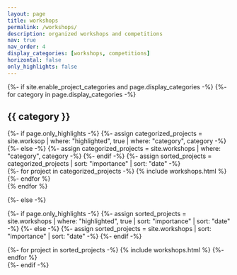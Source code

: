 ```yaml
---
layout: page
title: workshops
permalink: /workshops/
description: organized workshops and competitions
nav: true
nav_order: 4
display_categories: [workshops, competitions]
horizontal: false
only_highlights: false
---
```

<!-- workshops.md is linked to _writing directory that contains all competition and workshops details-->


<!-- pages/workshops.md -->
<div class="writing">
{%- if site.enable_project_categories and page.display_categories -%}
  <!-- Display categorized workshops -->
  {%- for category in page.display_categories -%}
  <h2 class="category">{{ category }}</h2>
  {%- if page.only_highlights -%}
    {%- assign categorized_projects = site.worksop | where: "highlighted", true | where: "category", category -%}
  {%- else -%}
    {%- assign categorized_projects = site.workshops | where: "category", category -%}
  {%- endif -%}
  {%- assign sorted_projects = categorized_projects | sort: "importance" | sort: "date" -%}
  <!-- Generate cards for each writing type -->
  <div class="list-style mx-auto">
    {%- for project in categorized_projects -%}
      {% include workshops.html %}
    {%- endfor %}
  </div>
  {% endfor %}

{%- else -%}
<!-- Display writing without categories -->
  {%- if page.only_highlights -%}
  {%- assign sorted_projects = site.workshops | where: "highlighted", true | sort: "importance" | sort: "date" -%}
  {%- else -%}
  {%- assign sorted_projects = site.workshops | sort: "importance" | sort: "date" -%}
  {%- endif -%}
  <!-- Generate cards for each project -->
  <div class="list-style mx-auto">
    {%- for project in sorted_projects -%}
      {% include workshops.html %}
    {%- endfor %}
  </div>
{%- endif -%}

</div>

